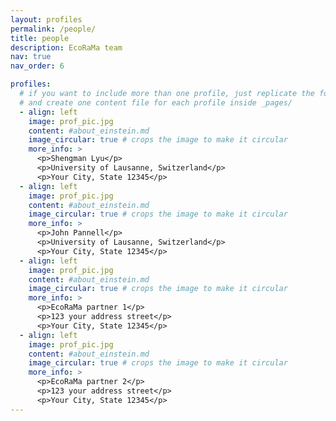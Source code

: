 ```yaml
---
layout: profiles
permalink: /people/
title: people
description: EcoRaMa team
nav: true
nav_order: 6

profiles:
  # if you want to include more than one profile, just replicate the following block
  # and create one content file for each profile inside _pages/
  - align: left
    image: prof_pic.jpg
    content: #about_einstein.md
    image_circular: true # crops the image to make it circular
    more_info: >
      <p>Shengman Lyu</p>
      <p>University of Lausanne, Switzerland</p>
      <p>Your City, State 12345</p>
  - align: left
    image: prof_pic.jpg
    content: #about_einstein.md
    image_circular: true # crops the image to make it circular
    more_info: >
      <p>John Pannell</p>
      <p>University of Lausanne, Switzerland</p>
      <p>Your City, State 12345</p>
  - align: left
    image: prof_pic.jpg
    content: #about_einstein.md
    image_circular: true # crops the image to make it circular
    more_info: >
      <p>EcoRaMa partner 1</p>
      <p>123 your address street</p>
      <p>Your City, State 12345</p>
  - align: left
    image: prof_pic.jpg
    content: #about_einstein.md
    image_circular: true # crops the image to make it circular
    more_info: >
      <p>EcoRaMa partner 2</p>
      <p>123 your address street</p>
      <p>Your City, State 12345</p>
---
```

